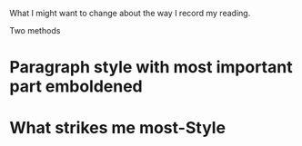 What I might want to change about the way I record my reading.

Two methods

# Paragraph style with most important part emboldened

# What strikes me most-Style